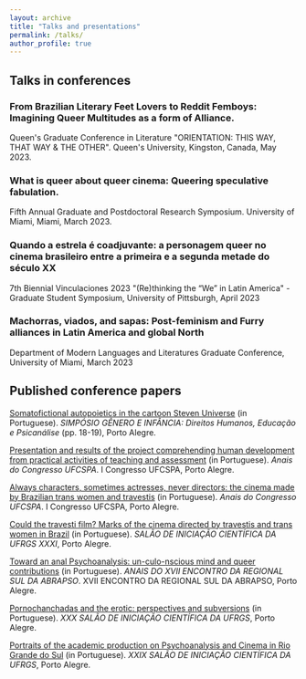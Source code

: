 ```yaml
---
layout: archive
title: "Talks and presentations"
permalink: /talks/
author_profile: true
---
```



## Talks in conferences

### From Brazilian Literary Feet Lovers to Reddit Femboys: Imagining Queer Multitudes as a form of Alliance.
Queen's Graduate Conference in Literature "ORIENTATION: THIS WAY, THAT WAY & THE OTHER". Queen's University, Kingston, Canada, May 2023.

### What is queer about queer cinema: Queering speculative fabulation. 
Fifth Annual Graduate and Postdoctoral Research Symposium. University of Miami, Miami, March 2023.

### Quando a estrela é coadjuvante: a personagem queer no cinema brasileiro entre a primeira e a segunda metade do século XX
7th Biennial Vinculaciones 2023 "(Re)thinking the “We” in Latin America" -  Graduate Student Symposium, University of Pittsburgh, April 2023

### Machorras, viados, and sapas: Post-feminism and Furry alliances in Latin America and global North
Department of Modern Languages and Literatures Graduate Conference, University of Miami, March 2023

## Published conference papers

[Somatofictional autopoietics in the cartoon Steven Universe](https://www.researchgate.net/publication/352991027_Autopoieticas_somatoficcionais_no_cartoon_infantil_Steve_Universe) (in Portuguese). _SIMPÓSIO GÊNERO E INFÂNCIA: Direitos Humanos, Educação e Psicanálise_ (pp. 18-19), Porto Alegre. 

[Presentation and results of the project comprehending human development from practical activities of teaching and assessment](https://www.even3.com.br/anais/congressoufcspa/190286-apresentacao-e-resultados-do-projeto-compreendendo-o-desenvolvimento-humano-a-partir-de-atividades-praticas-de-en/) (in Portuguese). _Anais do Congresso UFCSPA_. I Congresso UFCSPA, Porto Alegre. 

[Always characters, sometimes actresses, never directors: the cinema made by Brazilian trans women and travestis](https://www.even3.com.br/anais/congressoufcspa/192422-sempre-personagens-as-vezes-atrizes-nunca-diretoras--o-cinema-feito-por-diretoras-trans-e-travestis-brasileiras/) (in Portuguese). _Anais do Congresso UFCSPA_. I Congresso UFCSPA, Porto Alegre. 

[Could the travesti film? Marks of the cinema directed by travestis and trans women in Brazil](https://lume.ufrgs.br/handle/10183/208494) (in Portuguese). _SALÃO DE INICIAÇÃO CIENTÍFICA DA UFRGS XXXI_, Porto Alegre. 

[Toward an anal Psychoanalysis: un-culo-nscious mind and queer contributions](https://www.inscricoes.fmb.unesp.br/publicacao.asp?codTrabalho=MjgwMTU=) (in Portuguese). _ANAIS DO XVII ENCONTRO DA REGIONAL SUL DA ABRAPSO_. XVII ENCONTRO DA REGIONAL SUL DA ABRAPSO, Porto Alegre. 

[Pornochanchadas and the erotic: perspectives and subversions](https://lume.ufrgs.br/handle/10183/191945) (in Portuguese). _XXX SALÃO DE INICIAÇÃO CIENTÍFICA DA UFRGS_, Porto Alegre. 

[Portraits of the academic production on Psychoanalysis and Cinema in Rio Grande do Sul](https://lume.ufrgs.br/handle/10183/175684) (in Portuguese). _XXIX SALÃO DE INICIAÇÃO CIENTÍFICA DA UFRGS_, Porto Alegre.
